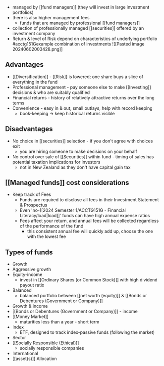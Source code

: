 - managed by [[fund managers]] (they will invest in large investment portfolios)
- there is also higher management fees
	- funds that are managed by professional [[fund managers]]
- collection of professionally managed [[securities]] offered by an investment company
- Return & level of Risk depend on characteristics of underlying portfolio #acctg151Gexample combination of investments
![[Pasted image 20240602003428.png]]
## Advantages
- [[Diversification]] - [[Risk]] is lowered; one share buys a slice of everything in the fund
- Professional management - pay someone else to make [[Investing]] decisions & who are suitably qualified
- Financial returns - history of relatively attractive returns over the long terms
- Convenience - easy in & out, small outlays, help with record keeping
	- book-keeping $\rightarrow$ keep historical returns visible
## Disadvantages
- No choice in [[securities]] selection - if you don't agree with choices exit
	- you are hiring someone to make decisions on your behalf
- No control over sale of [[Securities]] within fund - timing of sales has potential taxation implications for investors
	- not in New Zealand as they don't have capital gain tax
## [[Managed funds]] cost considerations
- Keep track of Fees
	- Funds are required to disclose all fees in their Investment Statement & Prospectus
	- Even 'no-[[2024 Semester 1/ACCTG151G - Financial Literacy/load|load]]' funds can have high annual expense ratios
	- Fees affect your return, and annual fees will be collected regardless of the performance of the fund
		- this consistent annual fee will quickly add up, choose the one with the lowest fee
## Types of funds
- Growth
- Aggressive growth
- Equity-income
	- invest in [[Ordinary Shares (or Common Stock)]] with high dividend payout ratio
- Balanced
	- balanced portfolio between [[net worth (equity)]] & [[Bonds or Debentures (Government or Company)]]
- Growth & income
- [[Bonds or Debentures (Government or Company)]] - income
- [[Money Market]]
	- maturities less than a year - short term
- Index
	- ETF, designed to track index-passive funds (following the market)
- Sector
- [[Socially Responsible (Ethical)]]
	- socially responsible companies
- International
- [[asset(s)]] Allocation
